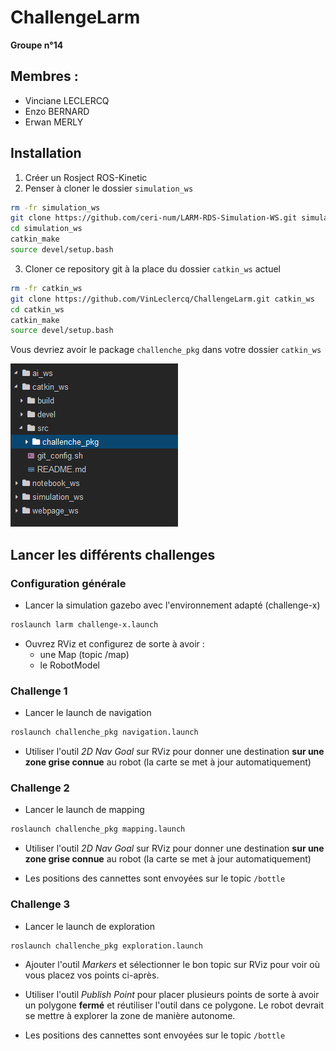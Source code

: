 # ChallengeLarm

**Groupe n°14**
## Membres :
- Vinciane LECLERCQ
- Enzo BERNARD
- Erwan MERLY

## Installation
1. Créer un Rosject ROS-Kinetic
2. Penser à cloner le dossier `simulation_ws`

```bash
rm -fr simulation_ws
git clone https://github.com/ceri-num/LARM-RDS-Simulation-WS.git simulation_ws
cd simulation_ws
catkin_make
source devel/setup.bash
```

3. Cloner ce repository git à la place du dossier `catkin_ws` actuel

```bash
rm -fr catkin_ws
git clone https://github.com/VinLeclercq/ChallengeLarm.git catkin_ws
cd catkin_ws
catkin_make
source devel/setup.bash
```

Vous devriez avoir le package `challenche_pkg` dans votre dossier `catkin_ws`

![installation_repo](src/doc/install_git.png "le package challenche_pkg est dans catkin_ws/src")

## Lancer les différents challenges
### Configuration générale

- Lancer la simulation gazebo avec l'environnement adapté (challenge-x)

```bash
roslaunch larm challenge-x.launch
```

- Ouvrez RViz et configurez de sorte à avoir :
    - une Map (topic /map)
    - le RobotModel

### Challenge 1

- Lancer le launch de navigation

```bash
roslaunch challenche_pkg navigation.launch
```

- Utiliser l'outil *2D Nav Goal* sur RViz pour donner une destination **sur une zone grise connue** au robot (la carte se met à jour automatiquement)

### Challenge 2

- Lancer le launch de mapping

```bash
roslaunch challenche_pkg mapping.launch
```

- Utiliser l'outil *2D Nav Goal* sur RViz pour donner une destination **sur une zone grise connue** au robot (la carte se met à jour automatiquement)

- Les positions des cannettes sont envoyées sur le topic ```/bottle```

### Challenge 3

- Lancer le launch de exploration

```bash
roslaunch challenche_pkg exploration.launch
```

- Ajouter l'outil *Markers* et sélectionner le bon topic sur RViz pour voir où vous placez vos points ci-après.

- Utiliser l'outil *Publish Point* pour placer plusieurs points de sorte à avoir un polygone **fermé** et réutiliser l'outil dans ce polygone. Le robot devrait se mettre à explorer la zone de manière autonome.

- Les positions des cannettes sont envoyées sur le topic ```/bottle```